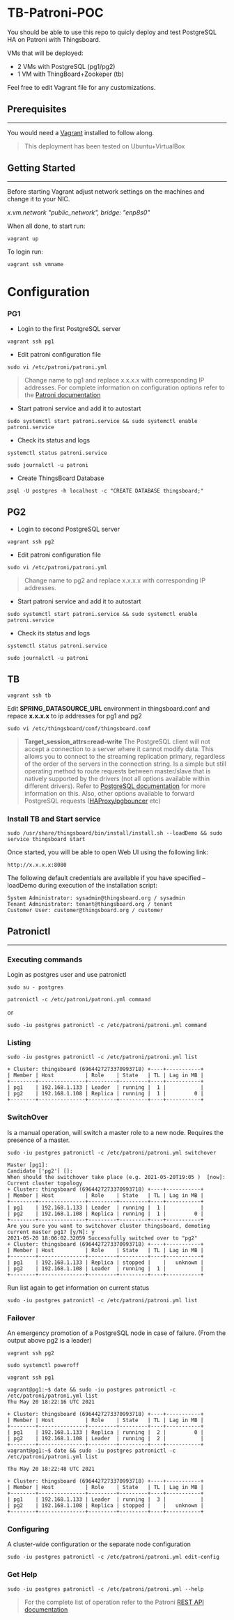 # TB-Patroni-POC

You should be able to use this repo to quicly deploy and test PostgreSQL HA on Patroni with Thingsboard.

VMs that will be deployed:
- 2 VMs with PostgreSQL (pg1/pg2)
- 1 VM with ThingBoard+Zookeper (tb)

Feel free to edit Vagrant file for any customizations.

## Prerequisites
---
You would need a [Vagrant](https://www.vagrantup.com/docs/installation) installed to follow along.

>This deployment has been tested on Ubuntu+VirtualBox

## Getting Started
---
Before starting Vagrant adjust network settings on the machines and change it to your NIC.

*x.vm.network "public_network", bridge: "enp8s0"*

When all done, to start run:

```
vagrant up
```

To login run:

```
vagrant ssh vmname
```
# Configuration

### PG1

- Login to the first PostgreSQL server

```
vagrant ssh pg1
```
- Edit patroni configuration file

```
sudo vi /etc/patroni/patroni.yml
```
>Change name to pg1 and replace x.x.x.x with corresponding IP addresses. For complete information on configuration options refer to the [Patroni documentation](https://patroni.readthedocs.io/en/latest/dynamic_configuration.html)

- Start patroni service and add it to autostart


```
sudo systemctl start patroni.service && sudo systemctl enable patroni.service
```
- Check its status and logs

```
systemctl status patroni.service
```

```
sudo journalctl -u patroni
```

- Create ThingsBoard Database

```
psql -U postgres -h localhost -c "CREATE DATABASE thingsboard;"
```

## PG2

- Login to second PostgreSQL server

```
vagrant ssh pg2
```
- Edit patroni configuration file

```
sudo vi /etc/patroni/patroni.yml
```
>Change name to pg2 and replace x.x.x.x with corresponding IP addresses. 

- Start patroni service and add it to autostart


```
sudo systemctl start patroni.service && sudo systemctl enable patroni.service
```
- Check its status and logs

```
systemctl status patroni.service
```

```
sudo journalctl -u patroni
```

## TB

```
vagrant ssh tb
```

Edit **SPRING_DATASOURCE_URL** environment in thingsboard.conf and repace **x.x.x.x** to ip addresses for pg1 and pg2

```
sudo vi /etc/thingsboard/conf/thingsboard.conf 
```

> **Target_session_attrs=read-write**
The PostgreSQL client will not accept a connection to a server where it cannot modify data. This allows you to connect to the streaming replication primary, regardless of the order of the servers in the connection string. Is a simple but still operating method to route requests between master/slave that is natively supported by the drivers (not all options available within different drivers).
Refer to [PostgreSQL documentation](https://www.postgresql.org/docs/10/libpq-connect.html) for more information on this. Also, other options available to forward PostgreSQL requests ([HAProxy/pgbouncer](https://github.com/zalando/patroni/tree/master/extras/confd) etc)


### Install TB and Start service

```
sudo /usr/share/thingsboard/bin/install/install.sh --loadDemo && sudo service thingsboard start
```

Once started, you will be able to open Web UI using the following link:

```
http://x.x.x.x:8080
```

The following default credentials are available if you have specified –loadDemo during execution of the installation script:

```
System Administrator: sysadmin@thingsboard.org / sysadmin
Tenant Administrator: tenant@thingsboard.org / tenant
Customer User: customer@thingsboard.org / customer
```

## Patronictl
---

### Executing commands

Login as postgres user and use  patronictl 

```
sudo su - postgres

patronictl -c /etc/patroni/patroni.yml command
```

or
```
sudo -iu postgres patronictl -c /etc/patroni/patroni.yml command
```

### Listing

```
sudo -iu postgres patronictl -c /etc/patroni/patroni.yml list

```
```
+ Cluster: thingsboard (6964427273370993718) +----+-----------+
| Member | Host          | Role    | State   | TL | Lag in MB |
+--------+---------------+---------+---------+----+-----------+
| pg1    | 192.168.1.133 | Leader  | running |  1 |           |
| pg2    | 192.168.1.108 | Replica | running |  1 |         0 |
+--------+---------------+---------+---------+----+-----------+
```

### SwitchOver

Is a manual operation, will switch a master role to a new node. Requires the presence of a master.

```
sudo -iu postgres patronictl -c /etc/patroni/patroni.yml switchover
```
```
Master [pg1]: 
Candidate ['pg2'] []: 
When should the switchover take place (e.g. 2021-05-20T19:05 )  [now]: 
Current cluster topology
+ Cluster: thingsboard (6964427273370993718) +----+-----------+
| Member | Host          | Role    | State   | TL | Lag in MB |
+--------+---------------+---------+---------+----+-----------+
| pg1    | 192.168.1.133 | Leader  | running |  1 |           |
| pg2    | 192.168.1.108 | Replica | running |  1 |         0 |
+--------+---------------+---------+---------+----+-----------+
Are you sure you want to switchover cluster thingsboard, demoting current master pg1? [y/N]: y
2021-05-20 18:06:02.32059 Successfully switched over to "pg2"
+ Cluster: thingsboard (6964427273370993718) +----+-----------+
| Member | Host          | Role    | State   | TL | Lag in MB |
+--------+---------------+---------+---------+----+-----------+
| pg1    | 192.168.1.133 | Replica | stopped |    |   unknown |
| pg2    | 192.168.1.108 | Leader  | running |  1 |           |
+--------+---------------+---------+---------+----+-----------+
```

Run list again to get information on current status

```
sudo -iu postgres patronictl -c /etc/patroni/patroni.yml list
```

### Failover

An emergency promotion of a PostgreSQL node in case of failure. (From the output above pg2 is a leader)

```
vagrant ssh pg2
```

```
sudo systemctl poweroff
```

```
vagrant ssh pg1
```
```
vagrant@pg1:~$ date && sudo -iu postgres patronictl -c /etc/patroni/patroni.yml list
Thu May 20 18:22:16 UTC 2021

+ Cluster: thingsboard (6964427273370993718) +----+-----------+
| Member | Host          | Role    | State   | TL | Lag in MB |
+--------+---------------+---------+---------+----+-----------+
| pg1    | 192.168.1.133 | Replica | running |  2 |         0 |
| pg2    | 192.168.1.108 | Leader  | running |  2 |           |
+--------+---------------+---------+---------+----+-----------+
vagrant@pg1:~$ date && sudo -iu postgres patronictl -c /etc/patroni/patroni.yml list

Thu May 20 18:22:48 UTC 2021

+ Cluster: thingsboard (6964427273370993718) +----+-----------+
| Member | Host          | Role    | State   | TL | Lag in MB |
+--------+---------------+---------+---------+----+-----------+
| pg1    | 192.168.1.133 | Leader  | running |  3 |           |
| pg2    | 192.168.1.108 | Replica | stopped |    |   unknown |
+--------+---------------+---------+---------+----+-----------+
```

### Configuring

A cluster-wide configuration or the separate node configuration

```
sudo -iu postgres patronictl -c /etc/patroni/patroni.yml edit-config
```

### Get Help

```
sudo -iu postgres patronictl -c /etc/patroni/patroni.yml --help
```

> For the complete list of operation refer to the Patroni [REST API documentation](https://patroni.readthedocs.io/en/latest/rest_api.html?highlight=patronictl)